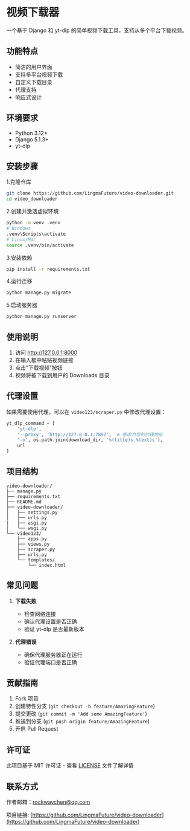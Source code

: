 # 视频下载器

一个基于 Django 和 yt-dlp 的简单视频下载工具，支持从多个平台下载视频。

## 功能特点

- 简洁的用户界面
- 支持多平台视频下载
- 自定义下载目录
- 代理支持
- 响应式设计

## 环境要求

- Python 3.12+
- Django 5.1.3+
- yt-dlp

## 安装步骤

1.克隆仓库

```bash
git clone https://github.com/LingmaFuture/video-downloader.git
cd video_downloader
```

2.创建并激活虚拟环境

```bash
python -m venv .venv
# Windows
.venv\Scripts\activate
# Linux/Mac
source .venv/bin/activate
```

3.安装依赖

```bash
pip install -r requirements.txt
```

4.运行迁移

```bash
python manage.py migrate
```

5.启动服务器

```bash
python manage.py runserver
```

## 使用说明

1. 访问 <http://127.0.0.1:8000>
2. 在输入框中粘贴视频链接
3. 点击"下载视频"按钮
4. 视频将被下载到用户的 Downloads 目录

## 代理设置

如果需要使用代理，可以在 `video123/scraper.py` 中修改代理设置：

```python
yt_dlp_command = [
    'yt-dlp',
    '--proxy', 'http://127.0.0.1:7897',  # 修改为您的代理地址
    '-o', os.path.join(download_dir, '%(title)s.%(ext)s'),
    url
]
```

## 项目结构

```plaintext
video-downloader/
├── manage.py
├── requirements.txt
├── README.md
├── video-downloader/
│   ├── settings.py
│   ├── urls.py
|   ├── asgi.py
│   └── wsgi.py
└── video123/
    ├── apps.py
    ├── views.py
    ├── scraper.py
    ├── urls.py
    └── templates/
        └── index.html
```

## 常见问题

1. **下载失败**
   - 检查网络连接
   - 确认代理设置是否正确
   - 验证 yt-dlp 是否最新版本

2. **代理错误**
   - 确保代理服务器正在运行
   - 验证代理端口是否正确

## 贡献指南

1. Fork 项目
2. 创建特性分支 (`git checkout -b feature/AmazingFeature`)
3. 提交更改 (`git commit -m 'Add some AmazingFeature'`)
4. 推送到分支 (`git push origin feature/AmazingFeature`)
5. 开启 Pull Request

## 许可证

此项目基于 MIT 许可证 - 查看 [LICENSE](LICENSE) 文件了解详情

## 联系方式

作者邮箱：<rockwaychen@qq.com>

项目链接: [https://github.com/LingmaFuture/video-downloader](https://github.com/LingmaFuture/video-downloader)
